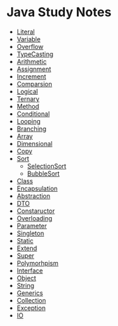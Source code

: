 # Java Study Notes
- [Literal](Literal.md)
- [Variable](Variable.md)
- [Overflow](Overflow.md)
- [TypeCasting](TypeCasting.md)
- [Arithmetic](Arithmetic.md)
- [Assignment](Assignment.md)
- [Increment](Increment.md)
- [Comparsion](Comparsion.md)
- [Logical](Logical.md)
- [Ternary](Ternary.md)
- [Method](Method.md)
- [Conditional](Conditional.md)
- [Looping](Looping.md)
- [Branching](Branching.md)
- [Array](Array.md)
- [Dimensional](Dimensional.md)
- [Copy](Copy.md)
- [Sort](Sort.md)
  - [SelectionSort](SelectionSort.md)
  - [BubbleSort](BubbleSort.md)
- [Class](Class.md)
- [Encapsulation](Encapsulation.md)
- [Abstraction](Abstraction.md)
- [DTO](/DTO.md)
- [Constaructor](Constaructor.md)
- [Overloading](Overloading.md)
- [Parameter](Parameter.md)
- [Singleton](Singleton.md)
  <!-- - [Eager Initialization](Eager.md) -->
  <!-- - [Lazy Initialization](Lazy.md) -->
- [Static](Static.md)
- [Extend](Extend.md)
- [Super](Super.md)
- [Polymorhpism](Polymorhpism.md)
- [Interface](Interface.md)
- [Object](Object.md)
- [String](String.md)
- [Generics](Generics.md)
  <!-- - [Wild Card](WildCard.md) -->
  <!-- - [Wrapper](Wrapper.md) -->
- [Collection](Collection.md)
  <!-- - [List](List.md) -->
  <!-- - [Set](Set.md) -->
  <!-- - [Map](Map.md) -->
- [Exception](Exception.md)
  <!-- - [Try-Catch](Try-Catch.md) -->
  <!-- - [Throws](Throws.md) -->
- [IO](IO.md)